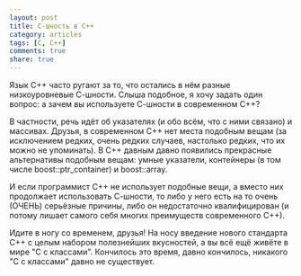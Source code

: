 ```yaml
---
layout: post
title: С-шность в С++
category: articles
tags: [C, C++]
comments: true
share: true
---
```


Язык С++ часто ругают за то, что остались в нём разные низкоуровневые С-шности. Слыша подобное, я хочу задать один вопрос: а зачем вы используете С-шности в современном С++?

В частности, речь идёт об указателях (и обо всём, что с ними связано) и массивах. Друзья, в современном С++ нет места подобным вещам (за исключением редких, очень редких случаев, настолько редких, что их можно не упоминать). В С++ давным давно появились прекрасные альтернативы подобным вещам: умные указатели, контейнеры (в том числе boost::ptr_container) и boost::array.

И если программист С++ не использует подобные вещи, а вместо них продолжает использовать С-шности, то либо у него есть на то очень (ОЧЕНЬ) серьёзные причины, либо он недостаточно квалифицирован (и потому лишает самого себя многих преимуществ современного С++).

Идите в ногу со временем, друзья! На носу введение нового стандарта С++ с целым набором полезнейших вкусностей, а вы всё ещё живёте в мире "С с классами". Кончилось это время, давно кончилось, никакого "С с классами" давно не существует.
